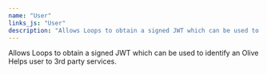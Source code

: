 ```yaml
---
name: "User"
links_js: "User"
description: "Allows Loops to obtain a signed JWT which can be used to identify an Olive Helps user to 3rd party services."
---
```

Allows Loops to obtain a signed JWT which can be used to identify an Olive Helps user to 3rd party services.